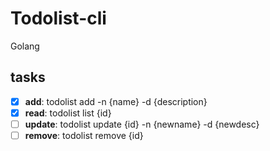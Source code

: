 # Todolist-cli
Golang
## tasks
- [x] **add**: todolist add -n {name} -d {description}
- [x] **read**: todolist list {id}
- [ ] **update**: todolist update {id} -n {newname} -d {newdesc}
- [ ] **remove**: todolist remove {id}
